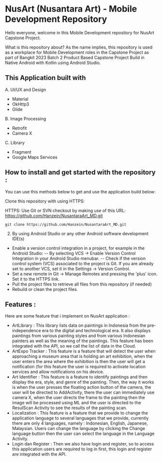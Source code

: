 # NusArt (Nusantara Art) - Mobile Development Repository 

Hello everyone, welcome in this Mobile Development repository for NusArt Capstone Project. 

What is this repository about?
As the name implies, this repository is used as a workplace for Mobile Development roles in the Capstone Project as part of Bangkit 2023 Batch 2 Product Based Capstone Project Build in Native Android with Kotlin using Android Studio. 

## This Application built with 

A. UI/UX and Design 
- Material
- OkHttp3
- Glide

B. Image Processing 
- Retrofit
- Camera X

C. Library 
- Fragment
- Google Maps Services

## How to install and get started with the repository : 
You can use this methods below to get and use the application build below:

Clone this repository with using HTTPS:

HTTPS: Use Git or SVN checkout by making use of this URL: https://github.com/Hanzein/NusantaraArt_MD.git

`git clone https://github.com/Hanzein/NusantaraArt_MD.git`

2. By using Android Studio or any other Android software development IDE(s)
- Enable a version control integration in a project, for example in the Android Studio:
   -- By selecting VCS -> Enable Version Control Integration in your Android Studio menubar.
   -- Check if the version control system (VCS) associated to the project is Git. If you are already set to another VCS, set it in the Settings -> Version Control.
- Set a new remote in Git -> Manage Remotes and pressing the 'plus' icon. Set it to the HTTPS link.
- Pull the project files to retrieve all files from this repository (if needed)
- Rebuild or clean the project files.


## Features : 
Here are some feature that i implement on NusArt application : 
- ArtLibrary : This library lists data on paintings in Indonesia from the pre-independence era to the digital and technological era. It also displays paintings from various painting styles and from various Indonesian painters as well as the meaning of the paintings. This feature has been integrated with the API, so we call the list of data in the Cloud. 
- ArtExpo Tracker : This feature is a feature that will detect the user when approaching a museum area that is holding an art exhibition, when the user enters the area where the exhibition is then the user will get a notification (for this feature the user is required to activate location services and allow notifications on his device. 
- Art Identifier :  This feature is a feature to identify paintings and then display the era, style, and genre of the painting. Then, the way it works is when the user presses the floating action button of the camera, the user will be directed to AddActivity, there the user can immediately use camera X, when the user directs the frame to the painting then the image will be processed using ML and the user is directed to the ResulScan Activity to see the results of the painting scan. 
- Localization : This feature is a feature that we provide to change the application language to several languages that we provide, currently there are only 4 languages, namely : Indonesian, English, Japanese, Malaysian. Users can change the language by clicking the Change language button then the user can select the language in the Language Activity.  
- Login dan Register :  Then we also have login and register, so to access this application users are required to log in first, this login and register are integrated with the API. 
